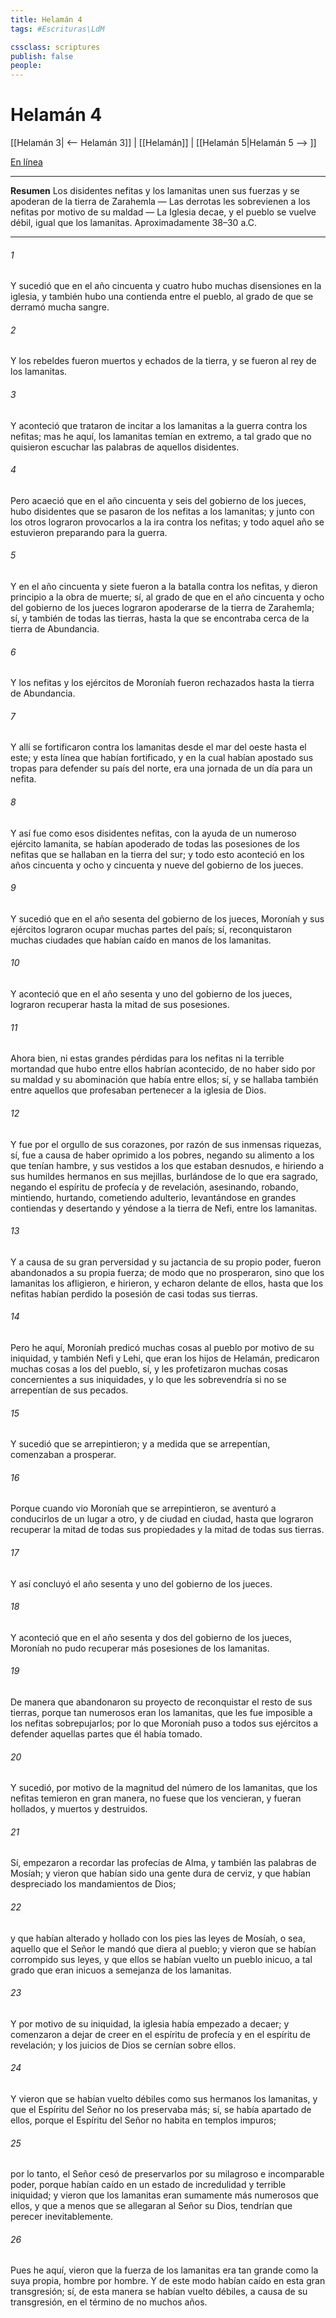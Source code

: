 ```yaml
---
title: Helamán 4
tags: #Escrituras\LdM

cssclass: scriptures
publish: false
people:
---
```


# Helamán 4
[[Helamán 3| <-- Helamán 3]] | [[Helamán]] | [[Helamán 5|Helamán 5 --> ]]

[En línea](https://churchofjesuschrist.org/study/scriptures/bofm/hel/4?lang=spa)

---
__Resumen__
Los disidentes nefitas y los lamanitas unen sus fuerzas y se apoderan de la tierra de Zarahemla — Las derrotas les sobrevienen a los nefitas por motivo de su maldad — La Iglesia decae, y el pueblo se vuelve débil, igual que los lamanitas. Aproximadamente 38–30 a.C.

---
###### 1 
Y sucedió que en el año cincuenta y cuatro hubo muchas disensiones en la iglesia, y también hubo una contienda entre el pueblo, al grado de que se derramó mucha sangre.

###### 2 
Y los rebeldes fueron muertos y echados de la tierra, y se fueron al rey de los lamanitas.

###### 3 
Y aconteció que trataron de incitar a los lamanitas a la guerra contra los nefitas; mas he aquí, los lamanitas temían en extremo, a tal grado que no quisieron escuchar las palabras de aquellos disidentes.

###### 4 
Pero acaeció que en el año cincuenta y seis del gobierno de los jueces, hubo disidentes que se pasaron de los nefitas a los lamanitas; y junto con los otros lograron provocarlos a la ira contra los nefitas; y todo aquel año se estuvieron preparando para la guerra.

###### 5 
Y en el año cincuenta y siete fueron a la batalla contra los nefitas, y dieron principio a la obra de muerte; sí, al grado de que en el año cincuenta y ocho del gobierno de los jueces lograron apoderarse de la tierra de Zarahemla; sí, y también de todas las tierras, hasta la que se encontraba cerca de la tierra de Abundancia.

###### 6 
Y los nefitas y los ejércitos de Moroníah fueron rechazados hasta la tierra de Abundancia.

###### 7 
Y allí se fortificaron contra los lamanitas desde el mar del oeste hasta el este; y esta línea que habían fortificado, y en la cual habían apostado sus tropas para defender su país del norte, era una jornada de un día para un nefita.

###### 8 
Y así fue como esos disidentes nefitas, con la ayuda de un numeroso ejército lamanita, se habían apoderado de todas las posesiones de los nefitas que se hallaban en la tierra del sur; y todo esto aconteció en los años cincuenta y ocho y cincuenta y nueve del gobierno de los jueces.

###### 9 
Y sucedió que en el año sesenta del gobierno de los jueces, Moroníah y sus ejércitos lograron ocupar muchas partes del país; sí, reconquistaron muchas ciudades que habían caído en manos de los lamanitas.

###### 10 
Y aconteció que en el año sesenta y uno del gobierno de los jueces, lograron recuperar hasta la mitad de sus posesiones.

###### 11 
Ahora bien, ni estas grandes pérdidas para los nefitas ni la terrible mortandad que hubo entre ellos habrían acontecido, de no haber sido por su maldad y su abominación que había entre ellos; sí, y se hallaba también entre aquellos que profesaban pertenecer a la iglesia de Dios.

###### 12 
Y fue por el orgullo de sus corazones, por razón de sus inmensas riquezas, sí, fue a causa de haber oprimido a los pobres, negando su alimento a los que tenían hambre, y sus vestidos a los que estaban desnudos, e hiriendo a sus humildes hermanos en sus mejillas, burlándose de lo que era sagrado, negando el espíritu de profecía y de revelación, asesinando, robando, mintiendo, hurtando, cometiendo adulterio, levantándose en grandes contiendas y desertando y yéndose a la tierra de Nefi, entre los lamanitas.

###### 13 
Y a causa de su gran perversidad y su jactancia de su propio poder, fueron abandonados a su propia fuerza; de modo que no prosperaron, sino que los lamanitas los afligieron, e hirieron, y echaron delante de ellos, hasta que los nefitas habían perdido la posesión de casi todas sus tierras.

###### 14 
Pero he aquí, Moroníah predicó muchas cosas al pueblo por motivo de su iniquidad, y también Nefi y Lehi, que eran los hijos de Helamán, predicaron muchas cosas a los del pueblo, sí, y les profetizaron muchas cosas concernientes a sus iniquidades, y lo que les sobrevendría si no se arrepentían de sus pecados.

###### 15 
Y sucedió que se arrepintieron; y a medida que se arrepentían, comenzaban a prosperar.

###### 16 
Porque cuando vio Moroníah que se arrepintieron, se aventuró a conducirlos de un lugar a otro, y de ciudad en ciudad, hasta que lograron recuperar la mitad de todas sus propiedades y la mitad de todas sus tierras.

###### 17 
Y así concluyó el año sesenta y uno del gobierno de los jueces.

###### 18 
Y aconteció que en el año sesenta y dos del gobierno de los jueces, Moroníah no pudo recuperar más posesiones de los lamanitas.

###### 19 
De manera que abandonaron su proyecto de reconquistar el resto de sus tierras, porque tan numerosos eran los lamanitas, que les fue imposible a los nefitas sobrepujarlos; por lo que Moroníah puso a todos sus ejércitos a defender aquellas partes que él había tomado.

###### 20 
Y sucedió, por motivo de la magnitud del número de los lamanitas, que los nefitas temieron en gran manera, no fuese que los vencieran, y fueran hollados, y muertos y destruidos.

###### 21 
Sí, empezaron a recordar las profecías de Alma, y también las palabras de Mosíah; y vieron que habían sido una gente dura de cerviz, y que habían despreciado los mandamientos de Dios;

###### 22 
y que habían alterado y hollado con los pies las leyes de Mosíah, o sea, aquello que el Señor le mandó que diera al pueblo; y vieron que se habían corrompido sus leyes, y que ellos se habían vuelto un pueblo inicuo, a tal grado que eran inicuos a semejanza de los lamanitas.

###### 23 
Y por motivo de su iniquidad, la iglesia había empezado a decaer; y comenzaron a dejar de creer en el espíritu de profecía y en el espíritu de revelación; y los juicios de Dios se cernían sobre ellos.

###### 24 
Y vieron que se habían vuelto débiles como sus hermanos los lamanitas, y que el Espíritu del Señor no los preservaba más; sí, se había apartado de ellos, porque el Espíritu del Señor no habita en templos impuros;

###### 25 
por lo tanto, el Señor cesó de preservarlos por su milagroso e incomparable poder, porque habían caído en un estado de incredulidad y terrible iniquidad; y vieron que los lamanitas eran sumamente más numerosos que ellos, y que a menos que se allegaran al Señor su Dios, tendrían que perecer inevitablemente.

###### 26 
Pues he aquí, vieron que la fuerza de los lamanitas era tan grande como la suya propia, hombre por hombre. Y de este modo habían caído en esta gran transgresión; sí, de esta manera se habían vuelto débiles, a causa de su transgresión, en el término de no muchos años.

